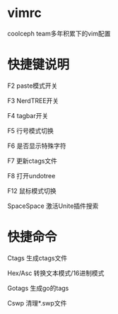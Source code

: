 # vimrc
coolceph team多年积累下的vim配置

# 快捷键说明
F2  paste模式开关

F3  NerdTREE开关

F4  tagbar开关

F5  行号模式切换

F6  是否显示特殊字符

F7  更新ctags文件

F8  打开undotree

F12 鼠标模式切换

SpaceSpace 激活Unite插件搜索

# 快捷命令
Ctags   生成ctags文件

Hex/Asc 转换文本模式/16进制模式

Gotags  生成go的tags

Cswp    清理*.swp文件

